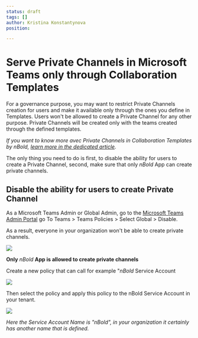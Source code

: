 ```yaml
---
status: draft
tags: []
author: Kristina Konstantynova
position: 

---
```

# **Serve Private Channels in Microsoft Teams only through Collaboration Templates**

For a governance purpose, you may want to restrict Private Channels creation for users and make it available only through the ones you define in Templates. Users won't be allowed to create a Private Channel for any other purpose. Private Channels will be created only with the teams created through the defined templates.

_If you want to know more avec Private Channels in Collaboration Templates by nBold,_ [_learn more in the dedicated article_](https://help.salestim.com/en/articles/3827971-private-channels-in-microsoft-teams-templates-by-salestim)_._

The only thing you need to do is first, to disable the ability for users to create a Private Channel, second, make sure that only _nBold_ App can create private channels.

## **Disable the ability for users to create Private Channel**

As a Microsoft Teams Admin or Global Admin, go to the [Microsoft Teams Admin Portal](https://admin.teams.microsoft.com/) go To Teams > Teams Policies > Select Global > Disable.

As a result, everyone in your organization won't be able to create private channels.

![](/uploads/governance-policies-private-channels.png)

**Only** _nBold_ **App is allowed to create private channels**

Create a new policy that can call for example "_nBold_ Service Account

![](/uploads/private-channel.png)

Then select the policy and apply this policy to the nBold Service Account in your tenant.

![](/uploads/private-2.png)

_Here the Service Account Name is "nBold", in your organization it certainly has another name that is defined._
